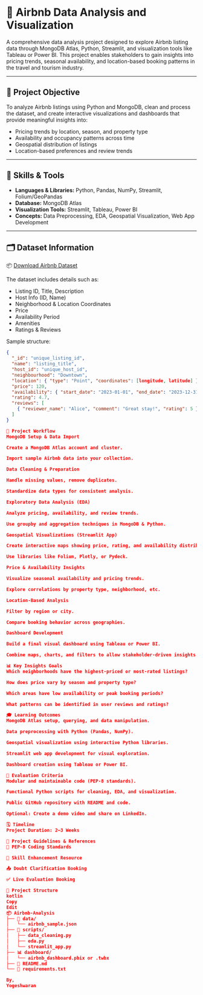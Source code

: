 # 🏡 Airbnb Data Analysis and Visualization

A comprehensive data analysis project designed to explore Airbnb listing data through MongoDB Atlas, Python, Streamlit, and visualization tools like Tableau or Power BI. This project enables stakeholders to gain insights into pricing trends, seasonal availability, and location-based booking patterns in the travel and tourism industry.

---

## 📌 Project Objective

To analyze Airbnb listings using Python and MongoDB, clean and process the dataset, and create interactive visualizations and dashboards that provide meaningful insights into:

- Pricing trends by location, season, and property type
- Availability and occupancy patterns across time
- Geospatial distribution of listings
- Location-based preferences and review trends

---

## 🧰 Skills & Tools

- **Languages & Libraries:** Python, Pandas, NumPy, Streamlit, Folium/GeoPandas
- **Database:** MongoDB Atlas
- **Visualization Tools:** Streamlit, Tableau, Power BI
- **Concepts:** Data Preprocessing, EDA, Geospatial Visualization, Web App Development

---

## 🗂️ Dataset Information

📦 [Download Airbnb Dataset](https://drive.google.com/file/d/1C7AilYDf2pA09Jy-5wYysvLwKC9_Fu9X/view?usp=sharing)

The dataset includes details such as:
- Listing ID, Title, Description
- Host Info (ID, Name)
- Neighborhood & Location Coordinates
- Price
- Availability Period
- Amenities
- Ratings & Reviews

Sample structure:
```json
{
  "_id": "unique_listing_id",
  "name": "listing_title",
  "host_id": "unique_host_id",
  "neighbourhood": "Downtown",
  "location": { "type": "Point", "coordinates": [longitude, latitude] },
  "price": 120,
  "availability": { "start_date": "2023-01-01", "end_date": "2023-12-31" },
  "rating": 4.7,
  "reviews": [
    { "reviewer_name": "Alice", "comment": "Great stay!", "rating": 5 }
  ]
}

🔁 Project Workflow
MongoDB Setup & Data Import

Create a MongoDB Atlas account and cluster.

Import sample Airbnb data into your collection.

Data Cleaning & Preparation

Handle missing values, remove duplicates.

Standardize data types for consistent analysis.

Exploratory Data Analysis (EDA)

Analyze pricing, availability, and review trends.

Use groupby and aggregation techniques in MongoDB & Python.

Geospatial Visualizations (Streamlit App)

Create interactive maps showing price, rating, and availability distributions.

Use libraries like Folium, Plotly, or Pydeck.

Price & Availability Insights

Visualize seasonal availability and pricing trends.

Explore correlations by property type, neighborhood, etc.

Location-Based Analysis

Filter by region or city.

Compare booking behavior across geographies.

Dashboard Development

Build a final visual dashboard using Tableau or Power BI.

Combine maps, charts, and filters to allow stakeholder-driven insights.

📊 Key Insights Goals
Which neighborhoods have the highest-priced or most-rated listings?

How does price vary by season and property type?

Which areas have low availability or peak booking periods?

What patterns can be identified in user reviews and ratings?

🎓 Learning Outcomes
MongoDB Atlas setup, querying, and data manipulation.

Data preprocessing with Python (Pandas, NumPy).

Geospatial visualization using interactive Python libraries.

Streamlit web app development for visual exploration.

Dashboard creation using Tableau or Power BI.

🧪 Evaluation Criteria
Modular and maintainable code (PEP-8 standards).

Functional Python scripts for cleaning, EDA, and visualization.

Public GitHub repository with README and code.

Optional: Create a demo video and share on LinkedIn.

🗓 Timeline
Project Duration: 2–3 Weeks

📎 Project Guidelines & References
🧪 PEP-8 Coding Standards

📄 Skill Enhancement Resource

📤 Doubt Clarification Booking

✅ Live Evaluation Booking

📁 Project Structure
kotlin
Copy
Edit
📦 Airbnb-Analysis
├── 📁 data/
│   └── airbnb_sample.json
├── 📁 scripts/
│   ├── data_cleaning.py
│   ├── eda.py
│   └── streamlit_app.py
├── 📊 dashboard/
│   └── airbnb_dashboard.pbix or .twbx
├── 📄 README.md
└── 📄 requirements.txt

By,
Yogeshwaran
